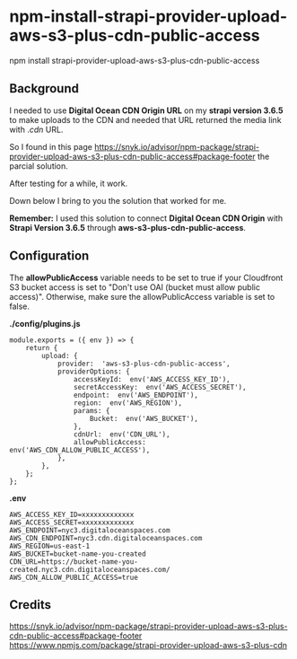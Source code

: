 # npm-install-strapi-provider-upload-aws-s3-plus-cdn-public-access

npm install strapi-provider-upload-aws-s3-plus-cdn-public-access

## Background

I needed to use **Digital Ocean CDN Origin URL** on my **strapi version 3.6.5** to make uploads to the CDN and needed that URL returned the media link with .*cdn* URL.

So I found in this page https://snyk.io/advisor/npm-package/strapi-provider-upload-aws-s3-plus-cdn-public-access#package-footer the parcial solution.

After testing for a while, it work.

Down below I bring to you the solution that worked for me.

**Remember:** I used this solution to connect **Digital Ocean CDN Origin**  with **Strapi Version 3.6.5**  through **aws-s3-plus-cdn-public-access**.

## Configuration

The  **allowPublicAccess**  variable needs to be set to true if your Cloudfront S3 bucket access is set to "Don't use OAI (bucket must allow public access)". Otherwise, make sure the allowPublicAccess variable is set to false.

**./config/plugins.js**

    module.exports = ({ env }) => {
	    return {
		    upload: {
			    provider:  'aws-s3-plus-cdn-public-access',
			    providerOptions: {
				    accessKeyId:  env('AWS_ACCESS_KEY_ID'),
				    secretAccessKey:  env('AWS_ACCESS_SECRET'),
				    endpoint:  env('AWS_ENDPOINT'),
				    region:  env('AWS_REGION'),
				    params: {
					    Bucket:  env('AWS_BUCKET'),
				    },
				    cdnUrl:  env('CDN_URL'),
				    allowPublicAccess:  env('AWS_CDN_ALLOW_PUBLIC_ACCESS'),
			    },
		    },
	    };
    };

**.env**

    AWS_ACCESS_KEY_ID=xxxxxxxxxxxxx
    AWS_ACCESS_SECRET=xxxxxxxxxxxxx
    AWS_ENDPOINT=nyc3.digitaloceanspaces.com
    AWS_CDN_ENDPOINT=nyc3.cdn.digitaloceanspaces.com
    AWS_REGION=us-east-1
    AWS_BUCKET=bucket-name-you-created
    CDN_URL=https://bucket-name-you-created.nyc3.cdn.digitaloceanspaces.com/
    AWS_CDN_ALLOW_PUBLIC_ACCESS=true


## Credits
https://snyk.io/advisor/npm-package/strapi-provider-upload-aws-s3-plus-cdn-public-access#package-footer
https://www.npmjs.com/package/strapi-provider-upload-aws-s3-plus-cdn
